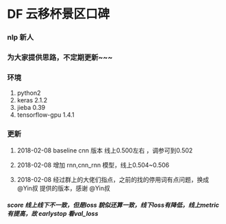 # DF 云移杯景区口碑

### nlp 新人
### 为大家提供思路，不定期更新~~~

### 环境
1. python2
2. keras 2.1.2
3. jieba 0.39
4. tensorflow-gpu 1.4.1

### 更新

1. 2018-02-08 
baseline cnn 版本 线上0.500左右 ，调参可到0.502

2. 2018-02-08
增加 rnn,cnn_rnn 模型，线上0.504~0.506

3. 2018-02-08
经过群上的大佬们指点，之前的找的停用词有点问题，换成 @Yin叔 提供的版本，感谢  @Yin叔

##### score 线上线下不一致，但是loss 貌似还算一致，线下loss有降低，线上metric有提高，故 earlystop 看val_loss





